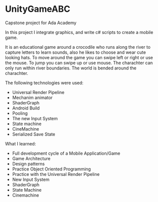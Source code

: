 # UnityGameABC
Capstone project for Ada Academy

In this project I integrate graphics, and write c# scripts to create a mobile game.  

It is an educational game around a crocodile who runs along the river to capture letters to learn sounds, also he likes to choose and wear cute looking hats.
To move around the game you can swipe left or right or use the mouse. To jump you can swipe up or use mouse.
The charachter can only run within river boundaries. 
The world is bended around the charachter. 

The following technologies were used:

- Universal Render Pipeline
- Mechanim animator
- ShaderGraph
- Android Build
- Pooling
- The new Input System
- State machine
- CineMachine
- Serialized Save State

What I learned:

- Full development cycle of a Mobile Application/Game
- Game Architecture
- Design patterns
- Practice Object Oriented Programming
- Practice with the Universal Render Pipeline
- New Input System
- ShaderGraph
- State Machine
- Cinemachine

